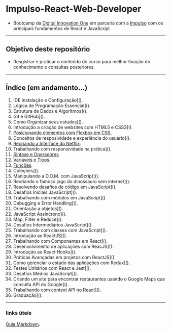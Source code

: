# Impulso-React-Web-Developer
- Bootcamp da [Digital Innovation One](https://web.digitalinnovation.one/home) em parceria com a [Impulso](https://impulso.work/) com os principais fundamentos de React e JavaScript

---

## Objetivo deste repositório

- Resgistrar e praticar o conteúdo do curso para melhor fixação do conhecimento e consultas posteriores.
  
---

## Índice (em andamento...)

1. IDE Instalação e Configuração]().
2. Lógica de Programação Essencial]().
3. Estrutura de Dados e Algoritmos]().
4. Git e GitHub]().
5. Como Organizar seus estudos]().
6. Introdução a criação de websites com HTML5 e CSS3]().
7. [Posicionando elementos com Flexbox em CSS](https://github.com/MichelTsukiyama/Impulso-React-Web-Developer/tree/main/Flexbox).
8. Conceitos de resposividade e experiência do usuário]().
9. [Recriando a Interface do Netflix](https://github.com/MichelTsukiyama/netflix-clone.git).
10. Trabalhando com responsividade na prática]().
11. [Sintaxe e Operadores](https://github.com/MichelTsukiyama/Impulso-React-Web-Developer/tree/main/sintaxe-e-operadores).
12. [Variáveis e Tipos](https://github.com/MichelTsukiyama/Impulso-React-Web-Developer/tree/main/Variaveis-e-tipos).
13. [Funções](https://github.com/MichelTsukiyama/Impulso-React-Web-Developer/tree/main/funcoes).
14. Coleções]().
15. Manipulando a D.O.M. com JavaScript]().
16. Recriando o famoso jogo do dinossauro sem internet]().
17. Resolvendo desafios de código em JavaScript]().
18. Desafios Iniciais JavaScript]().
19. Trabalhando com módulos em JavaScript]().
20. Debugging e Error Handling]().
21. Orientação a objetos]().
22. JavaScript Assíncrono]().
23. Map, Filter e Reduce]().
24. Desafios Intermediários JavaScript]().
25. Trabalhando com classes com JavaScript]().
26. Introdução ao ReactJS]().
27. Trabalhando com Componentes em React]().
28. Desenvolvimento de aplicações com ReacJS]().
29. Introdução ao React Hooks]().
30. Práticas Avançadas em projetos com ReactJS]().
31. Como gerenciar o estado das aplicações com Redux]().
32. Testes Unitários com React e Jest]().
33. Desafios Médios JavaScript]().
34. Criando um site para encontrar restaurantes usando o Google Maps que consulta API do Google]().
35. Trabalhando com context API no React]().
36. Graduação]().

---

### links úteis

[Guia Markdown](https://www.markdownguide.org/basic-syntax/#images-1).
